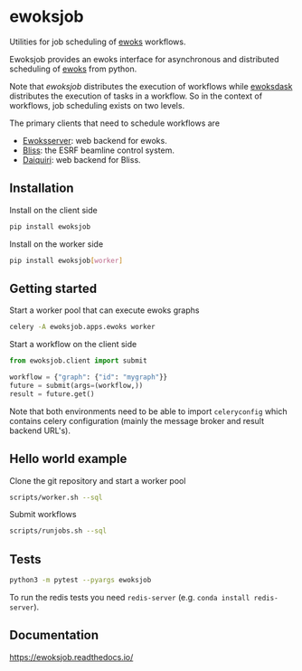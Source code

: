 # ewoksjob

Utilities for job scheduling of [ewoks](https://ewoks.readthedocs.io/) workflows.

Ewoksjob provides an ewoks interface for asynchronous and distributed scheduling of [ewoks](https://ewoks.readthedocs.io/) from python.

Note that *ewoksjob* distributes the execution of workflows while [ewoksdask](https://ewoks.readthedocs.io/)
distributes the execution of tasks in a workflow. So in the context of workflows, job scheduling exists on two levels.

The primary clients that need to schedule workflows are
* [Ewoksserver](https://gitlab.esrf.fr/workflow/ewoks/ewoksserver): web backend for ewoks.
* [Bliss](https://gitlab.esrf.fr/bliss/bliss): the ESRF beamline control system.
* [Daiquiri](https://gitlab.esrf.fr/ui/daiquiri): web backend for Bliss.

## Installation

Install on the client side

```bash
pip install ewoksjob
```

Install on the worker side

```bash
pip install ewoksjob[worker]
```

## Getting started

Start a worker pool that can execute ewoks graphs

```bash
celery -A ewoksjob.apps.ewoks worker
```

Start a workflow on the client side

```python
from ewoksjob.client import submit

workflow = {"graph": {"id": "mygraph"}}
future = submit(args=(workflow,))
result = future.get()
```

Note that both environments need to be able to import `celeryconfig` which
contains celery configuration (mainly the message broker and result backend URL's).

## Hello world example

Clone the git repository and start a worker pool

```bash
scripts/worker.sh --sql
```

Submit workflows

```bash
scripts/runjobs.sh --sql
```

## Tests

```bash
python3 -m pytest --pyargs ewoksjob
```

To run the redis tests you need `redis-server` (e.g. `conda install redis-server`).

## Documentation

https://ewoksjob.readthedocs.io/

